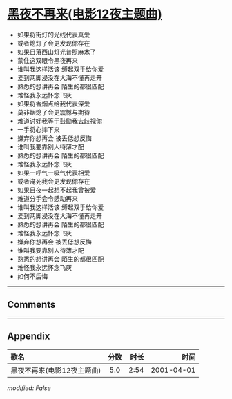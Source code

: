 # [黑夜不再来(电影12夜主题曲)](https://music.163.com/song?id=26075109)

* 如果将街灯的光线代表真爱
* 或者熄灯了会更发现你存在
* 如果日落西山灯光普照麻木了
* 蒙住这双眼令黑夜再来
* 谁叫我这样活该 缚起双手给你爱
* 爱到两脚浸没在大海不懂再走开
* 熟悉的想讲再会 陌生的都很匹配
* 难怪我永远怀念飞灰
* 如果将香烟点给我代表深爱
* 莫非烟熄了会更震憾与期待
* 难道讨好我等于鼓励我去歧视你
* 一手将心摔下来
* 嫌弃你想再会 被丢低想反悔
* 谁叫我要靠别人待薄才配
* 熟悉的想讲再会 陌生的都很匹配
* 难怪我永远怀念飞灰
* 如果一呼气一吸气代表相爱
* 或者淹死我会更发现你存在
* 如果日夜一起想不起我曾被爱
* 难道分手会令感动再来
* 谁叫我这样活该 缚起双手给你爱
* 爱到两脚浸没在大海不懂再走开
* 熟悉的想讲再会 陌生的都很匹配
* 难怪我永远怀念飞灰
* 嫌弃你想再会 被丢低想反悔
* 谁叫我要靠别人待薄才配
* 熟悉的想讲再会 陌生的都很匹配
* 难怪我永远怀念飞灰
* 如何不后悔


---

## Comments


---

## Appendix

|歌名|分数|时长|时间|
|:---|:---:|---:|---:|
|黑夜不再来(电影12夜主题曲)|5.0|2:54|2001-04-01

*modified: False*